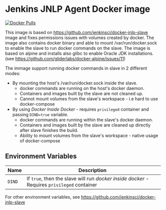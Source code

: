 # Jenkins JNLP Agent Docker image

[![Docker Pulls](https://img.shields.io/docker/pulls/odavid/jenkins-jnlp-slave.svg)](https://hub.docker.com/r/odavid/jenkins-jnlp-slave/)

This image is based on https://github.com/jenkinsci/docker-jnlp-slave image and fixes permissions issues with volumes created by docker.
The image also contains docker binary and able to mount /var/run/docker.sock to enable the slave to run docker commands on the slave.
The image is based on alpine and installs also glibc to enable Oracle JDK installations. (see https://github.com/gliderlabs/docker-alpine/issues/11)

The immage support running docker commands in slave in 2 different modes:

* By mounting the host's /var/run/docker.sock inside the slave.
  * docker commands are running on the host's docker daemon.
  * Containers and images built by the slave are not cleaned up.
  * Cannot mount volumes from the slave's workspace - i.e hard to use docker-compose
* By using *Docker Inside Docker* - requires `privileged` container and passing `DIND=true` variable.
  * docker commands are running within the slave's docker daemon.
  * Containers and images built by the slave are cleaned up directly after slave finishes the build.
  * Ability to mount volumes from the slave's workspace - native usage of docker-compose

## Environment Variables

|Name|Description|
-----|------------
`DIND` | If `true`, then the slave will run *docker inside docker* - Requires `privileged` container

For other environment variables, see https://github.com/jenkinsci/docker-jnlp-slave

